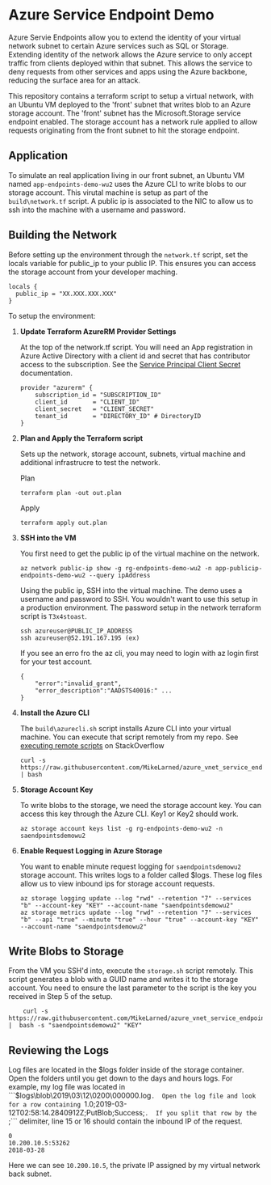 # Azure Service Endpoint Demo

Azure Servie Endpoints allow you to extend the identity of your virtual network subnet
to certain Azure services such as SQL or Storage.  Extending identity of the network allows
the Azure service to only accept traffic from clients deployed within that subnet.  This allows the service to deny requests from other services and apps using the Azure backbone, reducing the surface
area for an attack.

This repository contains a terraform script to setup a virtual network, with an Ubuntu VM deployed to the 'front' subnet that writes blob to an Azure storage account.  The 'front' subnet has the Microsoft.Storage service endpoint enabled.  The storage account has a network rule applied to allow
requests originating from the front subnet to hit the storage endpoint.  

## Application

To simulate an real application living in our front subnet, an Ubuntu VM named ```app-endpoints-demo-wu2``` uses the Azure CLI to write blobs to our storage account.  This virutal machine is setup as part of the ```build\network.tf``` script.  A public ip is associated to the NIC to allow us to ssh into the machine with a username and password.

## Building the Network

Before setting up the environment through the ```network.tf``` script, set the locals variable for public_ip to your public IP.  This ensures you can access the storage account from your developer maching.

```
locals {
  public_ip = "XX.XXX.XXX.XXX"
}
```

To setup the environment:

1. **Update Terraform AzureRM Provider Settings**

    At the top of the network.tf script. You will need an App registration in Azure Active Directory with a client id and secret that has contributor access to the subscription.  See the [Service Principal Client Secret](https://www.terraform.io/docs/providers/azurerm/auth/service_principal_client_secret.html) documentation.

    ```
    provider "azurerm" {
        subscription_id = "SUBSCRIPTION_ID"
        client_id       = "CLIENT_ID"
        client_secret   = "CLIENT_SECRET"
        tenant_id       = "DIRECTORY_ID" # DirectoryID
    }
    ```
2.  **Plan and Apply the Terraform script**

    Sets up the network, storage account, subnets, virtual machine and additional infrastrucre to test the network.

    Plan

    ```
    terraform plan -out out.plan
    ```

    Apply
    ```
    terraform apply out.plan
    ```

3.  **SSH into the VM**  

    You first need to get the public ip of the virtual machine on the network.

    ```
    az network public-ip show -g rg-endpoints-demo-wu2 -n app-publicip-endpoints-demo-wu2 --query ipAddress
    ```

    Using the public ip, SSH into the virtual machine. The demo uses a username and password to SSH.  You wouldn't want to use this setup in a production environment.  The password setup in the network terraform script is ```T3x4stoast```.

    ```
    ssh azureuser@PUBLIC_IP_ADDRESS
    ssh azureuser@52.191.167.195 (ex)
    ```

    If you see an erro fro the az cli, you may need to login with az login first for your test account. 

    ```
    {
        "error":"invalid_grant",
        "error_description":"AADSTS40016:" ...
    }
    ```

4.  **Install the Azure CLI** 

    The ```build\azurecli.sh``` script installs Azure CLI into your virtual machine.  You can execute that script remotely from my repo.  See [executing remote scripts](https://stackoverflow.com/questions/5735666/execute-bash-script-from-url) on StackOverflow

    ```
    curl -s https://raw.githubusercontent.com/MikeLarned/azure_vnet_service_endpoint_demo/master/build/azurecli.sh | bash
    ```

5.  **Storage Account Key**  

    To write blobs to the storage, we need the storage account key.  You can access this key through the Azure CLI.  Key1 or Key2 should work.

    ```
    az storage account keys list -g rg-endpoints-demo-wu2 -n saendpointsdemowu2
    ```

6.  **Enable Request Logging in Azure Storage**  

    You want to enable minute request logging for ```saendpointsdemowu2``` storage account.  This writes logs to a folder called $logs.  These log files allow us to view inbound ips for storage account requests.  

    ```
    az storage logging update --log "rwd" --retention "7" --services "b" --account-key "KEY" --account-name "saendpointsdemowu2"
    az storage metrics update --log "rwd" --retention "7" --services "b" --api "true" --minute "true" --hour "true" --account-key "KEY" --account-name "saendpointsdemowu2"
    ```


## Write Blobs to Storage

From the VM you SSH'd into, execute the ```storage.sh``` script remotely.  This script generates a blob with a GUID name and writes it to the storage account.  You need to ensure the last parameter to the script is the key you received in Step 5 of the setup.

```
    curl -s https://raw.githubusercontent.com/MikeLarned/azure_vnet_service_endpoint_demo/master/build/storage.sh |  bash -s "saendpointsdemowu2" "KEY"
```

## Reviewing the Logs

Log files are located in the $logs folder inside of the storage container.  Open the folders until you get down to the days and hours logs.  For example, my log file was located in ```$logs\blob\2019\03\12\0200\000000.log```.  Open the log file and look for a row containing ```1.0;2019-03-12T02:58:14.2840912Z;PutBlob;Success;```.  If you split that row by the ```;``` delimiter, line 15 or 16 should contain the inbound IP of the request.

```
0
10.200.10.5:53262
2018-03-28
```

Here we can see ```10.200.10.5```, the private IP assigned by my virtual network back subnet.  
